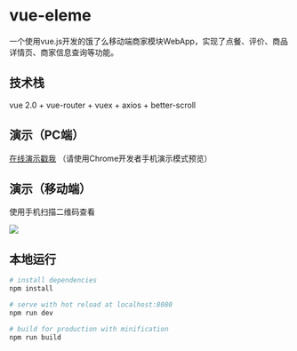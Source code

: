 # vue-eleme
一个使用vue.js开发的饿了么移动端商家模块WebApp，实现了点餐、评价、商品详情页、商家信息查询等功能。

## 技术栈
vue 2.0 + vue-router + vuex + axios + better-scroll

## 演示（PC端）
<a href="http://shx89.com/eleme/index.html#/goods">在线演示戳我</a>
（请使用Chrome开发者手机演示模式预览）

## 演示（移动端）
使用手机扫描二维码查看

<img src="http://shx89.com/img/eleme-qrcode.png">

## 本地运行
``` bash
# install dependencies
npm install

# serve with hot reload at localhost:8080
npm run dev

# build for production with minification
npm run build
```
